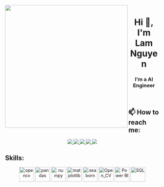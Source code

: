 <img align="left" width="400" src="https://github.githubassets.com/images/modules/profile/profile-first-repo.svg">
<h1 align="center">Hi 👋, I'm Lam Nguyen</h1>
<p align="center">
  <h3 align="center">I'm a AI Engineer</h3>
</p>
<br />

## 📫 How to reach me:

<p align="center">
  <a href="https://www.linkedin.com/in/lamnguyends/" target="_blank">
    <img src="https://img.icons8.com/fluent/48/000000/linkedin.png"/>
  </a>
  <a href="https://www.facebook.com/nguyentranlamofficial" alt="Facebook">
    <img src="https://img.icons8.com/fluent/48/000000/facebook-new.png" target="_blank" />
  </a> 
  <a href="https://github.com/ngtranlam" alt="Github">
    <img src="https://img.icons8.com/fluent/48/000000/github.png"/>
  </a> 
  <a href="https://www.kaggle.com/lmnguyntrn" alt="Kaggle" target="_blank" >
    <img src="https://img.icons8.com/windows/48/000000/kaggle.png"/>
  </a>
  <a href="mailto:nguyentranlam1211@gmail.com" alt="Email">
    <img src="https://img.icons8.com/fluent/48/000000/mailing.png"/>
  </a>
</p>

## Skills:
<p align="center">
  <img src="https://s3.dualstack.us-east-2.amazonaws.com/pythondotorg-assets/media/community/logos/python-logo-only.png" alt="opencv" width="48" height="48"/> 
  <img src="https://pandas.pydata.org/static/img/pandas_mark.svg" alt="pandas" width="48" height="48"/>
  <img src="https://seeklogo.com/images/N/numpy-logo-479C24EC79-seeklogo.com.png" alt="numpy" width="48" height="48"/>
  <img src="https://matplotlib.org/stable/_images/sphx_glr_logos2_001_2_0x.png" alt="matplotlib" width="48" height="48"/>
  <img src="https://seeklogo.com/images/S/seaborn-logo-244EB2DEC5-seeklogo.com.png" alt="seaborn" width="48" height="48"/>
  <img src="https://quintagroup.com/cms/python/images/opencv-logo.png" alt="Open_CV" width="48" height="48"/>
  <img src="https://logos-world.net/wp-content/uploads/2022/02/Power-BI-Logo-700x394.png" alt="Power BI" width="48" height="48"/>
  <img src="https://w7.pngwing.com/pngs/170/924/png-transparent-microsoft-sql-server-microsoft-azure-sql-database-microsoft-text-logo-microsoft-azure.png" alt="SQL" width="48" height="48"/>
</p>
